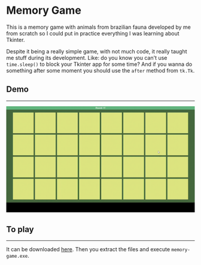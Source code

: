 # Memory Game

This is a memory game with animals from brazilian fauna developed by me from scratch so I could put in practice everything I was learning about Tkinter.

Despite it being a really simple game, with not much code, it really taught me stuff during its development. Like: do you know you can't use `time.sleep()` to block your Tkinter app for some time? And if you wanna do something after some moment you should use the `after` method from `tk.Tk`.

## Demo
---
![demo showing the game being played](demo.gif)


## To play
---
It can be downloaded [here](https://drive.google.com/file/d/1aeVji0Ts57jStRVHaN8tOl-epIFyZwvD/view?usp=sharing). Then you extract the files and execute `memory-game.exe`.